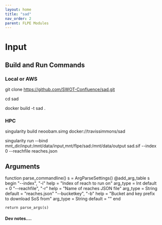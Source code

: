 ```yaml
---
layout: home
title: "sad"
nav_order: 2
parent: FLPE Modules
---
```


# Input

## Build and Run Commands

### Local or AWS
git clone https://github.com/SWOT-Confluence/sad.git

cd sad

docker build -t sad .


### HPC
singularity build neoobam.simg docker://travissimmons/sad

singularity run --bind mnt_dir/input:/mnt/data/input,mnt/flpe/sad:/mnt/data/output sad.sif --index 0 --reachfile reaches.json

## Arguments
function parse_commandline()
    s = ArgParseSettings()
    @add_arg_table s begin
        "--index", "-i"
            help = "Index of reach to run on"
            arg_type = Int
            default = 0
        "--reachfile", "-r"
            help = "Name of reaches JSON file"
            arg_type = String
            default = "reaches.json"
        "--bucketkey", "-b"
            help = "Bucket and key prefix to download SoS from"
            arg_type = String
            default = ""
    end

    return parse_args(s)

#### Dev notes....